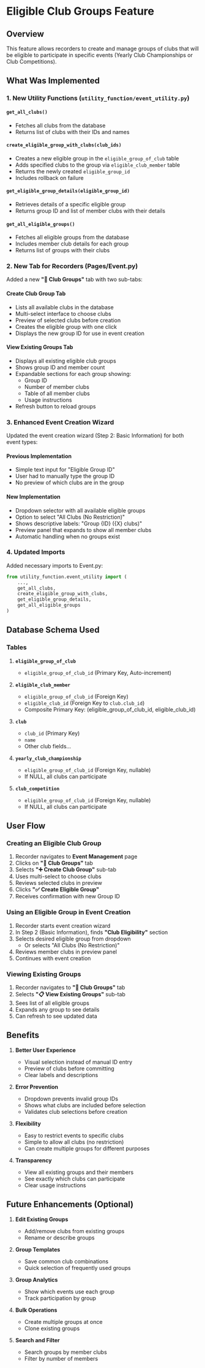 # Eligible Club Groups Feature

## Overview
This feature allows recorders to create and manage groups of clubs that will be eligible to participate in specific events (Yearly Club Championships or Club Competitions).

## What Was Implemented

### 1. **New Utility Functions** (`utility_function/event_utility.py`)

#### `get_all_clubs()`
- Fetches all clubs from the database
- Returns list of clubs with their IDs and names

#### `create_eligible_group_with_clubs(club_ids)`
- Creates a new eligible group in the `eligible_group_of_club` table
- Adds specified clubs to the group via `eligible_club_member` table
- Returns the newly created `eligible_group_id`
- Includes rollback on failure

#### `get_eligible_group_details(eligible_group_id)`
- Retrieves details of a specific eligible group
- Returns group ID and list of member clubs with their details

#### `get_all_eligible_groups()`
- Fetches all eligible groups from the database
- Includes member club details for each group
- Returns list of groups with their clubs

### 2. **New Tab for Recorders** (Pages/Event.py)

Added a new **"🏢 Club Groups"** tab with two sub-tabs:

#### **Create Club Group Tab**
- Lists all available clubs in the database
- Multi-select interface to choose clubs
- Preview of selected clubs before creation
- Creates the eligible group with one click
- Displays the new group ID for use in event creation

#### **View Existing Groups Tab**
- Displays all existing eligible club groups
- Shows group ID and member count
- Expandable sections for each group showing:
  - Group ID
  - Number of member clubs
  - Table of all member clubs
  - Usage instructions
- Refresh button to reload groups

### 3. **Enhanced Event Creation Wizard**

Updated the event creation wizard (Step 2: Basic Information) for both event types:

#### **Previous Implementation**
- Simple text input for "Eligible Group ID"
- User had to manually type the group ID
- No preview of which clubs are in the group

#### **New Implementation**
- Dropdown selector with all available eligible groups
- Option to select "All Clubs (No Restriction)"
- Shows descriptive labels: "Group {ID} ({X} clubs)"
- Preview panel that expands to show all member clubs
- Automatic handling when no groups exist

### 4. **Updated Imports**
Added necessary imports to Event.py:
```python
from utility_function.event_utility import (
    ...,
    get_all_clubs,
    create_eligible_group_with_clubs,
    get_eligible_group_details,
    get_all_eligible_groups
)
```

## Database Schema Used

### Tables
1. **`eligible_group_of_club`**
   - `eligible_group_of_club_id` (Primary Key, Auto-increment)

2. **`eligible_club_member`**
   - `eligible_group_of_club_id` (Foreign Key)
   - `eligible_club_id` (Foreign Key to `club.club_id`)
   - Composite Primary Key: (eligible_group_of_club_id, eligible_club_id)

3. **`club`**
   - `club_id` (Primary Key)
   - `name`
   - Other club fields...

4. **`yearly_club_championship`**
   - `eligible_group_of_club_id` (Foreign Key, nullable)
   - If NULL, all clubs can participate

5. **`club_competition`**
   - `eligible_group_of_club_id` (Foreign Key, nullable)
   - If NULL, all clubs can participate

## User Flow

### Creating an Eligible Club Group
1. Recorder navigates to **Event Management** page
2. Clicks on **"🏢 Club Groups"** tab
3. Selects **"➕ Create Club Group"** sub-tab
4. Uses multi-select to choose clubs
5. Reviews selected clubs in preview
6. Clicks **"✅ Create Eligible Group"**
7. Receives confirmation with new Group ID

### Using an Eligible Group in Event Creation
1. Recorder starts event creation wizard
2. In Step 2 (Basic Information), finds **"Club Eligibility"** section
3. Selects desired eligible group from dropdown
   - Or selects "All Clubs (No Restriction)"
4. Reviews member clubs in preview panel
5. Continues with event creation

### Viewing Existing Groups
1. Recorder navigates to **"🏢 Club Groups"** tab
2. Selects **"📋 View Existing Groups"** sub-tab
3. Sees list of all eligible groups
4. Expands any group to see details
5. Can refresh to see updated data

## Benefits

1. **Better User Experience**
   - Visual selection instead of manual ID entry
   - Preview of clubs before committing
   - Clear labels and descriptions

2. **Error Prevention**
   - Dropdown prevents invalid group IDs
   - Shows what clubs are included before selection
   - Validates club selections before creation

3. **Flexibility**
   - Easy to restrict events to specific clubs
   - Simple to allow all clubs (no restriction)
   - Can create multiple groups for different purposes

4. **Transparency**
   - View all existing groups and their members
   - See exactly which clubs can participate
   - Clear usage instructions

## Future Enhancements (Optional)

1. **Edit Existing Groups**
   - Add/remove clubs from existing groups
   - Rename or describe groups

2. **Group Templates**
   - Save common club combinations
   - Quick selection of frequently used groups

3. **Group Analytics**
   - Show which events use each group
   - Track participation by group

4. **Bulk Operations**
   - Create multiple groups at once
   - Clone existing groups

5. **Search and Filter**
   - Search groups by member clubs
   - Filter by number of members
